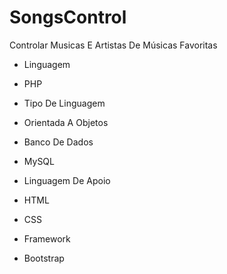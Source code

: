 # SongsControl
Controlar Musicas E Artistas De Músicas Favoritas


* Linguagem         
 * PHP
 
* Tipo De Linguagem         
 * Orientada A Objetos
 
* Banco De Dados        
 * MySQL
 
* Linguagem De Apoio         
 * HTML
 * CSS
 
* Framework      
 * Bootstrap
